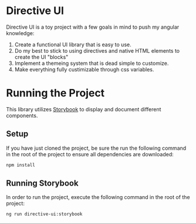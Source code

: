 # Directive UI
Directive UI is a toy project with a few goals in mind to push my angular knowledge:
1. Create a functional UI library that is easy to use.
2. Do my best to stick to using directives and native HTML elements to create the UI "blocks"
3. Implement a themeing system that is dead simple to customize.
4. Make everything fully custimizable through css variables.

# Running the Project
This library utilizes [Storybook](https://storybook.js.org/tutorials/intro-to-storybook/angular/en/get-started/) to display and document different components.

## Setup
If you have just cloned the project, be sure the run the following command in the root of the project to ensure all dependencies are downloaded:

```bash
npm install
```

## Running Storybook
In order to run the project, execute the following command in the root of the project:

```bash
ng run directive-ui:storybook
```